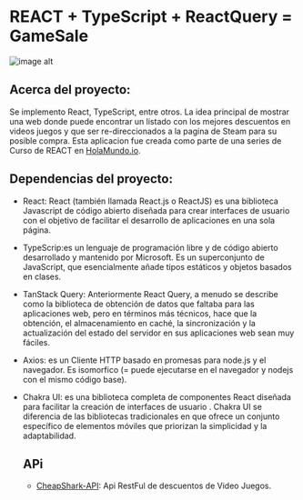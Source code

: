 # REACT + TypeScript + ReactQuery = GameSale
  ![image alt]()

## Acerca del proyecto:
Se implemento React, TypeScript, entre otros. La idea principal de mostrar una web donde puede encontrar un listado con los mejores descuentos en videos juegos y que ser re-direccionados a la pagina de Steam para su posible compra.
Esta aplicacion fue creada como parte de una series de Curso de REACT en [HolaMundo.io](https://holamundo.io/).

## Dependencias del proyecto:
- React: React (también llamada React.js o ReactJS) es una biblioteca Javascript de código abierto diseñada para crear interfaces de usuario con el objetivo de facilitar el desarrollo de aplicaciones en una sola página.
- TypeScrip:es un lenguaje de programación libre y de código abierto desarrollado y mantenido por Microsoft. Es un superconjunto de JavaScript, que esencialmente añade tipos estáticos y objetos basados en clases.
- TanStack Query: Anteriormente React Query, a menudo se describe como la biblioteca de obtención de datos que faltaba para las aplicaciones web, pero en términos más técnicos, hace que la obtención, el almacenamiento en caché, la sincronización y la actualización del estado del servidor en sus aplicaciones web sean muy fáciles.
- Axios: es un Cliente HTTP basado en promesas para node.js y el navegador. Es isomorfico (= puede ejecutarse en el navegador y nodejs con el mismo código base).
- Chakra UI: es una biblioteca completa de componentes React diseñada para facilitar la creación de interfaces de usuario . Chakra UI se diferencia de las bibliotecas tradicionales en que ofrece un conjunto específico de elementos móviles que priorizan la simplicidad y la adaptabilidad.

  ## APi
  - [CheapShark-API](https://apidocs.cheapshark.com/#e3d7f1f0-f7a4-b36a-587a-6514a40f4d88):  Api RestFul de descuentos de Video Juegos. 
